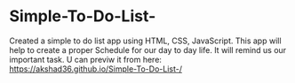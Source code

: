# Simple-To-Do-List-
Created a simple to do list app using HTML, CSS, JavaScript. This app will help to create a proper Schedule for our day to day life. It will remind us our important task.
U can previw it from here: https://akshad36.github.io/Simple-To-Do-List-/
